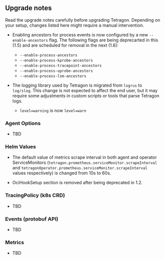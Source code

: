 ## Upgrade notes

Read the upgrade notes carefully before upgrading Tetragon.
Depending on your setup, changes listed here might require a manual intervention.

* Enabling ancestors for process events is now configured by a new `--enable-ancestors` flag.
  The following flags are being deprecarted in this (1.5) and are scheduled for removal in the next (1.6):
   * `--enable-process-ancestors`
   * `--enable-process-kprobe-ancestors`
   * `--enable-process-tracepoint-ancestors`
   * `--enable-process-uprobe-ancestors`
   * `--enable-process-lsm-ancestors`

* The logging library used by Tetragon is migrated from `logrus` to `log/slog`. 
  This change is not expected to affect the end user, but it may require some adjustments in custom scripts or tools 
  that parse Tetragon logs.
  * `level=warning` is now `level=warn`

### Agent Options

* TBD

### Helm Values

* The default value of metrics scrape interval in both agent and operator
  ServiceMonitors (`tetragon.prometheus.serviceMonitor.scrapeInterval` and
  `tetragonOperator.prometheus.serviceMonitor.scrapeInterval` values
  respectively) is changed from 10s to 60s.

* OciHookSetup section is removed after being deprecated in 1.2.

### TracingPolicy (k8s CRD)

* TBD

### Events (protobuf API)

* TBD

### Metrics

* TBD
